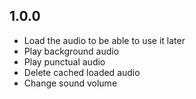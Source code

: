 ## 1.0.0

* Load the audio to be able to use it later
* Play background audio
* Play punctual audio
* Delete cached loaded audio
* Change sound volume
